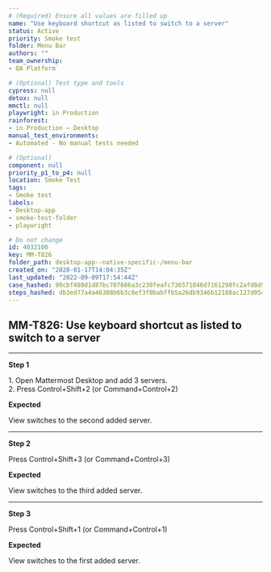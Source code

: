 ```yaml
---
# (Required) Ensure all values are filled up
name: "Use keyboard shortcut as listed to switch to a server"
status: Active
priority: Smoke test
folder: Menu Bar
authors: ""
team_ownership: 
- QA Platform

# (Optional) Test type and tools
cypress: null
detox: null
mmctl: null
playwright: in Production
rainforest: 
- in Production — Desktop
manual_test_environments: 
- Automated - No manual tests needed

# (Optional)
component: null
priority_p1_to_p4: null
location: Smoke Test
tags: 
- Smoke test
labels: 
- Desktop-app
- smoke-test-folder
- playwright

# Do not change
id: 4032100
key: MM-T826
folder_path: desktop-app--native-specific-/menu-bar
created_on: "2020-01-17T14:04:35Z"
last_updated: "2022-09-09T17:54:44Z"
case_hashed: 99cbf480d1d87bc707686a3c230feafc736571846d7161290fc2afd8d9b95a3503d64a6ee5296463f009e4ad2136a80c
steps_hashed: db3ed77a4a46388b6b3c8ef3f0babffb5a26db9346b12188ac127d054aaac09f5abc1b1f3836bce25d121b3947fb5233
---
```


## MM-T826: Use keyboard shortcut as listed to switch to a server

---

**Step 1**

1\. Open Mattermost Desktop and add 3 servers.\
2\. Press Control+Shift+2 (or Command+Control+2)

**Expected**

View switches to the second added server.

---

**Step 2**

Press Control+Shift+3 (or Command+Control+3)

**Expected**

View switches to the third added server.

---

**Step 3**

Press Control+Shift+1 (or Command+Control+1)

**Expected**

View switches to the first added server.
